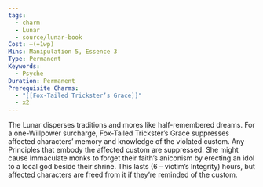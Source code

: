 ```yaml
---
tags:
  - charm
  - Lunar
  - source/lunar-book
Cost: —(+1wp)
Mins: Manipulation 5, Essence 3
Type: Permanent
Keywords:
  - Psyche
Duration: Permanent
Prerequisite Charms:
  - "[[Fox-Tailed Trickster’s Grace]]"
  - x2
---
```

The Lunar disperses traditions and mores like half-remembered dreams. For a one-Willpower surcharge, Fox-Tailed Trickster’s Grace suppresses affected characters’ memory and knowledge of the violated custom. Any Principles that embody the affected custom are suppressed. She might cause Immaculate monks to forget their faith’s aniconism by erecting an idol to a local god beside their shrine. This lasts (6 – victim’s Integrity) hours, but affected characters are freed from it if they’re reminded of the custom.